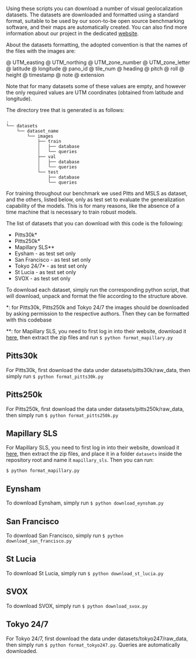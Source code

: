 

Using these scripts you can download a number of visual geolocalization datasets.
The datasets are downloaded and formatted using a standard format, suitable to be used by our soon-to-be open
source benchmarking software, and their maps are automatically created.
You can also find more information about our project in the dedicated [website](https://deep-vg-bench.herokuapp.com/).

About the datasets formatting, the adopted convention is that the names of the files with the images are:

@ UTM_easting @ UTM_northing @ UTM_zone_number @ UTM_zone_letter @ latitude @ longitude 
    @ pano_id @ tile_num @ heading @ pitch @ roll @ height @ timestamp @ note @ extension

Note that for many datasets some of these values are empty, and however the only required values are
UTM coordinates (obtained from latitude and longitude).

The directory tree that is generated is as follows:
```
.
└── datasets
    └── dataset_name
        └── images
            ├── train
            │   ├── database
            │   └── queries
            ├── val
            │   ├── database
            │   └── queries
            └── test
                ├── database
                └── queries
```

For training throughout our benchmark we used Pitts and MSLS as dataset, and the others, listed below, only as test 
set to evaluate the generalization capability of the models. This is for many reasons, like the absence
 of a time machine that is necessary to train robust models.

The list of datasets that you can download with this code is the following:
- Pitts30k*
- Pitts250k*
- Mapillary SLS**
- Eysham - as test set only
- San Francisco - as test set only
- Tokyo 24/7* - as test set only
- St Lucia - as test set only
- SVOX - as test set only

To download each dataset, simply run the corresponding python script, that will download,
unpack and format the file according to the structure above.

*: for Pitts30k, Pitts250k and Tokyo 24/7 the images should be downloaded by asking permission to the respective authors. Then they can be formatted with this codebase

*\*: for Mapillary SLS, you need to first log in into their website, download it [here](https://www.mapillary.com/dataset/places),
 then extract the zip files and run 
 `$ python format_mapillary.py`

## Pitts30k

For Pitts30k, first download the data under datasets/pitts30k/raw_data, then simply run `$ python format_pitts30k.py`

## Pitts250k

For Pitts250k, first download the data under datasets/pitts250k/raw_data, then simply run `$ python format_pitts250k.py`

## Mapillary SLS

For Mapillary SLS, you need to first log in into their website, download it [here](https://www.mapillary.com/dataset/places),
 then extract the zip files, and place it in a folder `datasets` inside the repository root and name it
`mapillary_sls`.
Then you can run:

 `$ python format_mapillary.py`

## Eynsham

To download Eynsham, simply run `$ python download_eynsham.py`

## San Francisco

To download San Francisco, simply run `$ python download_san_francisco.py`


## St Lucia

To download St Lucia, simply run `$ python download_st_lucia.py`

## SVOX

To download SVOX, simply run `$ python download_svox.py`

## Tokyo 24/7

For Tokyo 24/7, first download the data under datasets/tokyo247/raw_data, then simply run `$ python format_tokyo247.py`. Queries are automatically downloaded.
